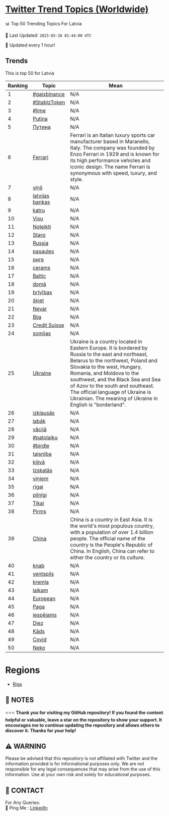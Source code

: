 [Twitter Trend Topics (Worldwide)](https://github.com/ErcinDedeoglu/Twitter-Trend-Topics)
==========


📊 Top 50 Trending Topics For Latvia

📆 Last Updated: `2023-03-18 01:44:00 UTC`

🔧 Updated every 1 hour!


## Trends

This is top 50 for Latvia

| Ranking | Topic | Mean |
| ------- | ------------ | ------------ |
| 1 | [#gaixbinance](http://twitter.com/search?q=%23gaixbinance) | N/A |
| 2 | [#StablzToken](http://twitter.com/search?q=%23StablzToken) | N/A |
| 3 | [#lime](http://twitter.com/search?q=%23lime) | N/A |
| 4 | [Putina](http://twitter.com/search?q=Putina) | N/A |
| 5 | [Путина](http://twitter.com/search?q=%d0%9f%d1%83%d1%82%d0%b8%d0%bd%d0%b0) | N/A |
| 6 | [Ferrari](http://twitter.com/search?q=Ferrari) | Ferrari is an Italian luxury sports car manufacturer based in Maranello, Italy. The company was founded by Enzo Ferrari in 1929 and is known for its high performance vehicles and iconic design. The name Ferrari is synonymous with speed, luxury, and style. |
| 7 | [viņš](http://twitter.com/search?q=vi%c5%86%c5%a1) | N/A |
| 8 | [latvijas bankas](http://twitter.com/search?q=latvijas+bankas) | N/A |
| 9 | [katru](http://twitter.com/search?q=katru) | N/A |
| 10 | [Visu](http://twitter.com/search?q=Visu) | N/A |
| 11 | [Noteikti](http://twitter.com/search?q=Noteikti) | N/A |
| 12 | [Starp](http://twitter.com/search?q=Starp) | N/A |
| 13 | [Russia](http://twitter.com/search?q=Russia) | N/A |
| 14 | [pasaules](http://twitter.com/search?q=pasaules) | N/A |
| 15 | [риге](http://twitter.com/search?q=%d1%80%d0%b8%d0%b3%d0%b5) | N/A |
| 16 | [cerams](http://twitter.com/search?q=cerams) | N/A |
| 17 | [Baltic](http://twitter.com/search?q=Baltic) | N/A |
| 18 | [domā](http://twitter.com/search?q=dom%c4%81) | N/A |
| 19 | [brīvības](http://twitter.com/search?q=br%c4%abv%c4%abbas) | N/A |
| 20 | [šķiet](http://twitter.com/search?q=%c5%a1%c4%b7iet) | N/A |
| 21 | [Nevar](http://twitter.com/search?q=Nevar) | N/A |
| 22 | [Bija](http://twitter.com/search?q=Bija) | N/A |
| 23 | [Credit Suisse](http://twitter.com/search?q=Credit+Suisse) | N/A |
| 24 | [somijas](http://twitter.com/search?q=somijas) | N/A |
| 25 | [Ukraine](http://twitter.com/search?q=Ukraine) | Ukraine is a country located in Eastern Europe. It is bordered by Russia to the east and northeast, Belarus to the northwest, Poland and Slovakia to the west, Hungary, Romania, and Moldova to the southwest, and the Black Sea and Sea of Azov to the south and southeast. The official language of Ukraine is Ukrainian. The meaning of Ukraine in English is "borderland". |
| 26 | [izklausās](http://twitter.com/search?q=izklaus%c4%81s) | N/A |
| 27 | [labāk](http://twitter.com/search?q=lab%c4%81k) | N/A |
| 28 | [vācijā](http://twitter.com/search?q=v%c4%81cij%c4%81) | N/A |
| 29 | [#patolaiku](http://twitter.com/search?q=%23patolaiku) | N/A |
| 30 | [#birdle](http://twitter.com/search?q=%23birdle) | N/A |
| 31 | [taisnība](http://twitter.com/search?q=taisn%c4%abba) | N/A |
| 32 | [kijivā](http://twitter.com/search?q=kijiv%c4%81) | N/A |
| 33 | [Izskatās](http://twitter.com/search?q=Izskat%c4%81s) | N/A |
| 34 | [viņiem](http://twitter.com/search?q=vi%c5%86iem) | N/A |
| 35 | [rīgai](http://twitter.com/search?q=r%c4%abgai) | N/A |
| 36 | [pilnīgi](http://twitter.com/search?q=piln%c4%abgi) | N/A |
| 37 | [Tikai](http://twitter.com/search?q=Tikai) | N/A |
| 38 | [Pirms](http://twitter.com/search?q=Pirms) | N/A |
| 39 | [China](http://twitter.com/search?q=China) | China is a country in East Asia. It is the world's most populous country, with a population of over 1.4 billion people. The official name of the country is the People's Republic of China. In English, China can refer to either the country or its culture. |
| 40 | [knab](http://twitter.com/search?q=knab) | N/A |
| 41 | [ventspils](http://twitter.com/search?q=ventspils) | N/A |
| 42 | [kremļa](http://twitter.com/search?q=krem%c4%bca) | N/A |
| 43 | [laikam](http://twitter.com/search?q=laikam) | N/A |
| 44 | [European](http://twitter.com/search?q=European) | N/A |
| 45 | [Paga](http://twitter.com/search?q=Paga) | N/A |
| 46 | [iespējams](http://twitter.com/search?q=iesp%c4%93jams) | N/A |
| 47 | [Diez](http://twitter.com/search?q=Diez) | N/A |
| 48 | [Kāds](http://twitter.com/search?q=K%c4%81ds) | N/A |
| 49 | [Covid](http://twitter.com/search?q=Covid) | N/A |
| 50 | [Neko](http://twitter.com/search?q=Neko) | N/A |



# Regions

* [Riga](</Latvia/Riga.md>)



## 📝 NOTES

⭐⭐⭐ **Thank you for visiting my GitHub repository! If you found the content helpful or valuable, leave a star on the repository to show your support. It encourages me to continue updating the repository and allows others to discover it. Thanks for your help!**


## ⚠️ WARNING

Please be advised that this repository is not affiliated with Twitter and the information provided is for informational purposes only. We are not responsible for any legal consequences that may arise from the use of this information. Use at your own risk and solely for educational purposes.


## 📨 CONTACT

 For Any Queries:  
            🏓 Ping Me : [LinkedIn](https://www.linkedin.com/in/ercindedeoglu/)
